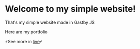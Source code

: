 <h1>
  Welcome to my simple website!
</h1>

That's my simple website made in Gastby JS

Here are my portfolio

:zap:See more in [live](https://dsg.net.br/):zap:
